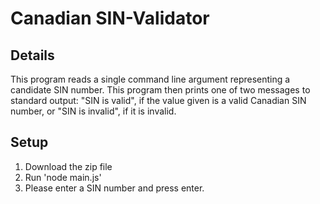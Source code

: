 # Canadian SIN-Validator

## Details
This program reads a single command line argument representing a candidate SIN number. This program then prints one of two messages to standard output: "SIN is valid", if the value given is a valid Canadian SIN number, or "SIN is invalid", if it is invalid.

## Setup

1. Download the zip file
2. Run 'node main.js'
3. Please enter a SIN number and press enter.

